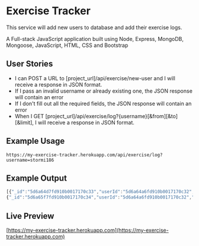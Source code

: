 # Exercise Tracker

This service will add new users to database and add their exercise logs.

A Full-stack JavaScript application built using Node, Express, MongoDB, Mongoose, JavaScript, HTML, CSS and Bootstrap

## User Stories

- I can POST a URL to [project_url]/api/exercise/new-user and I will receive a response in JSON format.
- If I pass an invalid username or already existing one, the JSON response will contain an error
- If I don't fill out all the required fields, the JSON response will contain an error
- When I GET [project_url]/api/exercise/log?{username}[&from][&to][&limit], I will receive a response in JSON format.

## Example Usage
```
https://my-exercise-tracker.herokuapp.com/api/exercise/log?username=stormi186
```

## Example Output

```javascript
[{"_id":"5d6a64d7fd910b0017170c33","userId":"5d6a64a6fd910b0017170c32","description":"fss","duration":44,"date":"1985-11-10T00:00:00.000Z"},
{"_id":"5d6a65f7fd910b0017170c34","userId":"5d6a64a6fd910b0017170c32","description":"sfsf","duration":43,"date":"1968-11-22T00:00:00.000Z"}]
```

## Live Preview

[https://my-exercise-tracker.herokuapp.com](https://my-exercise-tracker.herokuapp.com)
